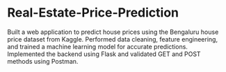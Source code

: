 # Real-Estate-Price-Prediction
Built a web application to predict house prices using the Bengaluru house price dataset from Kaggle. Performed data cleaning, feature engineering, and trained a machine learning model for accurate predictions. Implemented the backend using Flask and validated GET and POST methods using Postman.

